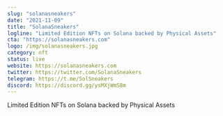 ```yaml
---
slug: "solanasneakers"
date: "2021-11-09"
title: "SolanaSneakers"
logline: "Limited Edition NFTs on Solana backed by Physical Assets"
cta: "https://solanasneakers.com"
logo: /img/solanasneakers.jpg
category: nft
status: live
website: https://solanasneakers.com
twitter: https://twitter.com/SolanaSneakers
telegram: https://t.me/SolSneakers
discord: https://discord.gg/ysMXjWmS8m
---
```


Limited Edition NFTs on Solana backed by Physical Assets   
